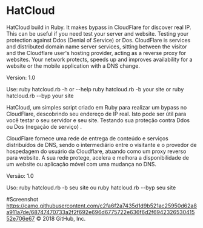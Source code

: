 # HatCloud
HatCloud build in Ruby. It makes bypass in CloudFlare for discover real IP. This can be useful if you need test your server and website. Testing your protection against Ddos (Denial of Service) or Dos. CloudFlare is services and distributed domain name server services, sitting between the visitor and the Cloudflare user's hosting provider, acting as a reverse proxy for websites. Your network protects, speeds up and improves availability for a website or the mobile application with a DNS change.

Version: 1.0

Use: ruby hatcloud.rb -h or --help 
ruby hatcloud.rb -b your site 
or
ruby hatcloud.rb --byp your site 

HatCloud, um simples script criado em Ruby para realizar um bypass no CloudFlare, descobrindo seu endereço de IP real. Isto pode ser útil para você testar o seu servidor e seu site. Testando sua proteção contra Ddos ou Dos (negação de serviço) .

CloudFlare fornece uma rede de entrega de conteúdo e serviços distribuídos de DNS, sendo o intermediário entre o visitante e o provedor de hospedagem do usuário da Cloudflare, atuando como um proxy reverso para website. A sua rede protege, acelera e melhora a disponibilidade de um website ou aplicação móvel com uma mudança no DNS.

Versão: 1.0

Uso: ruby hatcloud.rb -b seu site 
ou
ruby hatcloud.rb --byp seu site

#Screenshot 
https://camo.githubusercontent.com/c2fa6f2a7435d1d9b521ac25950d62a8a911a7de/68747470733a2f2f692e696d6775722e636f6d2f694232653041552e706e67
© 2018 GitHub, Inc.
